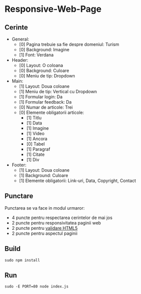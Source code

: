 # Responsive-Web-Page

## Cerinte
  - General:
    - [0] Pagina trebuie sa fie despre domeniul: Turism
    - [0] Background: Imagine
    - [1] Font: Verdana
  - Header:
    - [0] Layout: O coloana
    - [0] Background: Culoare
    - [0] Meniu de tip: Dropdown
  - Main:
    - [1] Layout: Doua coloane
    - [1] Meniu de tip: Vertical cu Dropdown
    - [1] Formular login: Da
    - [1] Formular feedback: Da
    - [0] Numar de articole: Trei
    - [0] Elemente obligatorii articole:
      - [1] Titlu
      - [1] Data
      - [1] Imagine
      - [1] Video
      - [1] Ancora
      - [0] Tabel
      - [1] Paragraf
      - [1] Citate
      - [1] Div
  - Footer:
    - [1] Layout: Doua coloane
    - [1] Background: Culoare
    - [1] Elemente obligatorii: Link-uri, Data, Copyright, Contact

## Punctare
Punctarea se va face in modul urmaror:
  - 4 puncte pentru respectarea cerintelor de mai jos
  - 2 puncte pentru responsivitatea paginii web
  - 2 puncte pentru [validare HTML5](https://validator.w3.org/)
  - 2 puncte pentru aspectul paginii

## Build

```
sudo npm install
```

## Run

```
sudo -E PORT=80 node index.js
```

